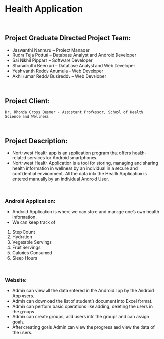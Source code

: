 # Health Application
<br>

## Project Graduate Directed Project Team: 

*	Jaswanthi Nannuru – Project Manager
*	Rudra Teja Potturi – Database Analyst and Android Developer
*	Sai Nikhil Pippara – Software Developer
* Sharadruthi Beerkuri – Database Analyst and Web Developer
*	Yeshwanth Reddy Anumula – Web Developer
*	Akhilkumar Reddy Busireddy – Web Developer
<br>

## Project Client: 
    Dr. Rhonda Cross Beemer - Assistant Professor, School of Health Science and Wellness 
<br>

## Project Description: 
*	Northwest Health app is an application program that offers health-related services for Android smartphones.
*	Northwest Health Application is a tool for storing, managing and sharing health information in wellness by an individual in a secure       and confidential environment. All the data into the Health Application is entered manually by an individual Android User.
<br>

### Android Application:
*	Android Application is where we can store and manage one’s own health information.
*	We can keep track of
1.	Step Count
2.	Hydration
3.	Vegetable Servings
4.	Fruit Servings
5.	Calories Consumed
6.	Sleep Hours
<br>

### Website:
*	Admin can view all the data entered in the Android app by the Android App users.
*	Admin can download the list of student’s document into Excel format.
*	Admin can perform basic operations like adding, deleting the users in the groups.
*	Admin can create groups, add users into the groups and can assign goals.
*	After creating goals Admin can view the progress and view the data of the users. 



